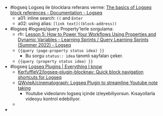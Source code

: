 - #logseq Logseq ile blocklara referans verme: [The basics of Logseq block references - Documentation - Logseq](https://discuss.logseq.com/t/the-basics-of-logseq-block-references/8458)
	- a01: inline search: `((` and `Enter`
	- a02: using alias: `[link text]((block-address))`
- #logseq #logseq/query Property'lerle sorgulama:
	- rfr: [Lesson 5: How to Power Your Workflows Using Properties and Dynamic Variables - Learning Sprints / Query Learning Sprints (Summer 2022) - Logseq](https://discuss.logseq.com/t/lesson-5-how-to-power-your-workflows-using-properties-and-dynamic-variables/10173)
	- ```{{query (page-property status idea) }}```
		- Bu sorgu `status:: idea` tanımlı sayfaları çeker.
	- `{{query (property status idea) }}`
- #logseq [Logseq Plugins | Everything I know](https://wiki.nikiv.dev/tools/logseq)
	- [KerfuffleV2/logseq-plugin-blocknav: Quick block navigation shortcuts for Logseq](https://github.com/KerfuffleV2/logseq-plugin-blocknav)
	- [QWxleA/cinematograph: Logseq Plugin to streamline Youtube note taking](https://github.com/QWxleA/cinematograph)
		- Youtube videolarını logseq içinde izleyebiliyorsun. Kısayollarla videoyu kontrol edebiliyor.
	-
-
